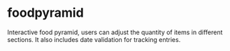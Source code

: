 # foodpyramid
Interactive food pyramid, users can adjust the quantity of items in different sections. It also includes date validation for tracking entries.
